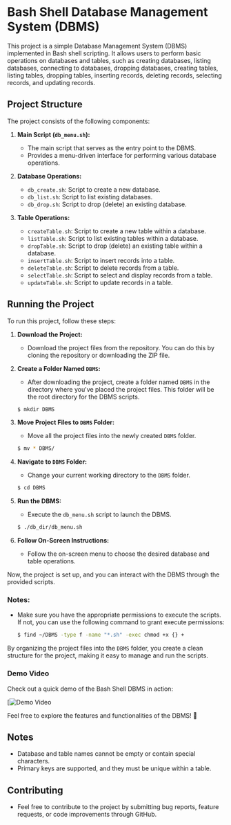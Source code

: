 ﻿# Bash Shell Database Management System (DBMS)

This project is a simple Database Management System (DBMS) implemented in Bash shell scripting. It allows users to perform basic operations on databases and tables, such as creating databases, listing databases, connecting to databases, dropping databases, creating tables, listing tables, dropping tables, inserting records, deleting records, selecting records, and updating records.

## Project Structure

The project consists of the following components:

1. **Main Script (`db_menu.sh`):**

   - The main script that serves as the entry point to the DBMS.
   - Provides a menu-driven interface for performing various database operations.

2. **Database Operations:**

   - `db_create.sh`: Script to create a new database.
   - `db_list.sh`: Script to list existing databases.
   - `db_drop.sh`: Script to drop (delete) an existing database.

3. **Table Operations:**
   - `createTable.sh`: Script to create a new table within a database.
   - `listTable.sh`: Script to list existing tables within a database.
   - `dropTable.sh`: Script to drop (delete) an existing table within a database.
   - `insertTable.sh`: Script to insert records into a table.
   - `deleteTable.sh`: Script to delete records from a table.
   - `selectTable.sh`: Script to select and display records from a table.
   - `updateTable.sh`: Script to update records in a table.

## Running the Project

To run this project, follow these steps:

1. **Download the Project:**

   - Download the project files from the repository. You can do this by cloning the repository or downloading the ZIP file.

2. **Create a Folder Named `DBMS`:**

   - After downloading the project, create a folder named `DBMS` in the directory where you've placed the project files. This folder will be the root directory for the DBMS scripts.

   ```bash
   $ mkdir DBMS
   ```

3. **Move Project Files to `DBMS` Folder:**

   - Move all the project files into the newly created `DBMS` folder.

   ```bash
   $ mv * DBMS/
   ```

4. **Navigate to `DBMS` Folder:**

   - Change your current working directory to the `DBMS` folder.

   ```bash
   $ cd DBMS
   ```

5. **Run the DBMS:**

   - Execute the `db_menu.sh` script to launch the DBMS.

   ```bash
   $ ./db_dir/db_menu.sh
   ```

6. **Follow On-Screen Instructions:**
   - Follow the on-screen menu to choose the desired database and table operations.

Now, the project is set up, and you can interact with the DBMS through the provided scripts.

### Notes:

- Make sure you have the appropriate permissions to execute the scripts. If not, you can use the following command to grant execute permissions:

  ```bash
  $ find ~/DBMS -type f -name "*.sh" -exec chmod +x {} +
  ```

By organizing the project files into the `DBMS` folder, you create a clean structure for the project, making it easy to manage and run the scripts.

### Demo Video

Check out a quick demo of the Bash Shell DBMS in action:

[![Demo Video](https://drive.google.com/file/d/15ZicPYmxo4iSjCX_L3FkyfgahY3S9v3v/view?usp=sharing)

Feel free to explore the features and functionalities of the DBMS! 🚀


## Notes

- Database and table names cannot be empty or contain special characters.
- Primary keys are supported, and they must be unique within a table.

## Contributing

- Feel free to contribute to the project by submitting bug reports, feature requests, or code improvements through GitHub.
